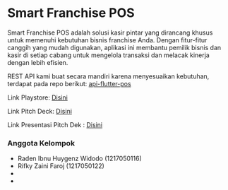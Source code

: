 # Smart Franchise POS

<p>Smart Franchise POS adalah solusi kasir pintar yang dirancang khusus untuk memenuhi kebutuhan bisnis franchise Anda. Dengan fitur-fitur canggih yang mudah digunakan, aplikasi ini membantu pemilik bisnis dan kasir di setiap cabang untuk mengelola transaksi dan melacak kinerja dengan lebih efisien.</p>

<p>REST API kami buat secara mandiri karena menyesuaikan kebutuhan, terdapat pada repo berikut: <a href="https://github.com/hagendodo/api-flutter-pos" target="_blank">api-flutter-pos</a></p>

<p>Link Playstore: <a href="https://play.google.com/store/apps/details?id=org.anugrah_kos.smart_franchise_pos">Disini</a></p>

<p>Link Pitch Deck: <a href="">Disini</a></p>

<p>Link Presentasi Pitch Dek : <a href="">Disini</a></p>

### Anggota Kelompok
<ul>
<li>Raden Ibnu Huygenz Widodo (1217050116)</li>
<li>Rifky Zaini Faroj (1217050122)</li>
<li></li>
<li></li>
</ul>
